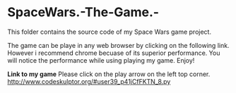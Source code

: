 # SpaceWars.-The-Game.-
This folder contains the source code of my Space Wars game project.

The game can be playe in any web browser by clicking on the following link. However i recommend chrome becuase of its superior performance. You will notice the performance while using playing my game. Enjoy!

**Link to my game** Please click on the play arrow on the left top corner.
http://www.codeskulptor.org/#user39_p41jCfFKTN_8.py
